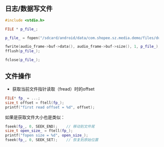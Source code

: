 ## 日志/数据写文件

```c++
#include <stdio.h>

FILE * p_file_;

p_file_ = fopen("/sdcard/android/data/com.shopee.sz.media.demo/files/duet2.pcm", "wb+");

fwrite(audio_frame->buf->data(), audio_frame->buf->size(), 1, p_file_);
fflush(p_file_);

fclose(p_file_);
```



## 文件操作

* 获取当前文件指针读取（fread）时的offset

```c++
FILE* fp_ = ...;
size_t offset = ftell(fp_);
printf("first read offset = %d", offset);
```

如果是获取文件大小也是类似：
```c++
fseek(fp_, 0, SEEK_END);	// 移动到文件尾
size_t open_size_ = ftell(fp_);
printf("fopen size = %d", open_size_);
fseek(fp_, 0, SEEK_SET);	// 恢复到原始位置
```

